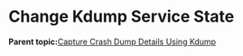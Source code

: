 <!--
SPDX-FileCopyrightText: 2023,2024 Oracle and/or its affiliates.
SPDX-License-Identifier: CC-BY-SA-4.0
-->
# Change Kdump Service State

**Parent topic:**[Capture Crash Dump Details Using Kdump](../topics/cockpit-kdump.md)

